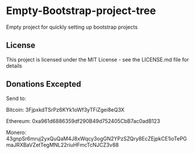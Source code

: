 # Empty-Bootstrap-project-tree
Empty project for quickly setting up bootstrap projects

## License
This project is licensed under the MIT License - see the LICENSE.md file for details

## Donations Excepted
Send to:

Bitcoin: 3FjpxkdTSrPz6KYk1oWf3yTFiZgei8eQ3X

Ethereum: 0xa961d6886359df290B49d752405CbB7ac0adB123

Monero: 43gnpSr6mruj2yxQuQaM4J8xWqcy3ogGN2YPzSZQry8EcZEjpkCE1ioTePGmaJRXBaVZetTegMNL22riuHFmcTcNJCZ3v88
